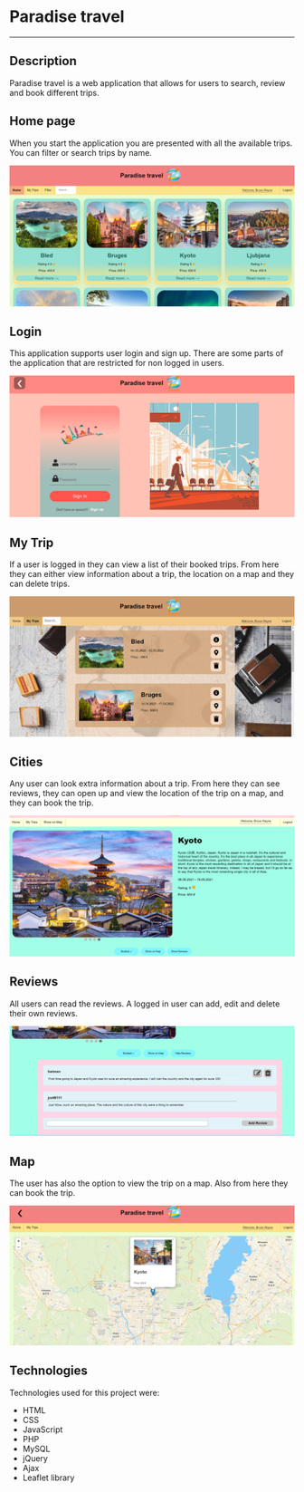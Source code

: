 # Paradise travel
----

## Description
Paradise travel is a web application that allows for users to search, review and book different trips.

## Home page
When you start the application you are presented with all the available trips. You can filter or search trips by name.

![Home page](screenshots/home.PNG)

## Login
This application supports user login and sign up. There are some parts of the application that are restricted for non logged in users.

![Login page](screenshots/login.PNG)

## My Trip
If a user is logged in they can view a list of their booked trips. From here they can either view information about a trip, the location on a map and they can delete trips.

![My Trips page](screenshots/mytrips.PNG)

## Cities
Any user can look extra information about a trip. From here they can see reviews, they can open up and view the location of the trip on a map, and they can book the trip.

![City page](screenshots/city.PNG)

## Reviews
All users can read the reviews. A logged in user can add, edit and delete their own reviews.

![Review page](screenshots/reviews.PNG)

## Map
The user has also the option to view the trip on a map. Also from here they can book the trip.

![Map page](screenshots/map.PNG)

## Technologies
Technologies used for this project were:

- HTML
- CSS
- JavaScript
- PHP
- MySQL
- jQuery
- Ajax
- Leaflet library